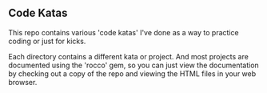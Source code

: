 ## Code Katas

This repo contains various 'code katas' I've done as a way to practice
coding or just for kicks.  

Each directory contains a different kata or project.  And most projects
are documented using the 'rocco' gem, so you can just view the
documentation by checking out a copy of the repo and viewing the HTML
files in your web browser.
